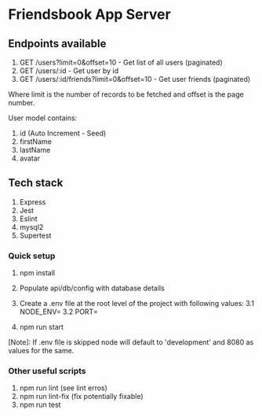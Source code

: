 # Friendsbook App Server

## Endpoints available

1. GET /users?limit=0&offset=10 - Get list of all users (paginated)
2. GET /users/:id - Get user by id
3. GET /users/:id/friends?limit=0&offset=10 - Get user friends (paginated)

Where limit is the number of records to be fetched and offset is the page number.

User model contains:
1. id (Auto Increment - Seed)
2. firstName
3. lastName
4. avatar

## Tech stack
1. Express
2. Jest
3. Eslint
4. mysql2
5. Supertest

### Quick setup
1. npm install
2. Populate api/db/config with database details
3. Create a .env file at the root level of the project with following values:
  3.1 NODE_ENV=
  3.2 PORT=

4. npm run start

[Note]: If .env file is skipped node will default to 'development' and 8080 as values for the same.

### Other useful scripts
1. npm run lint (see lint erros)
2. npm run lint-fix (fix potentially fixable)
3. npm run test
